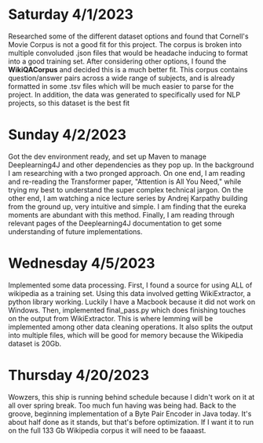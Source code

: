 # Saturday 4/1/2023

Researched some of the different dataset options and found that Cornell's Movie Corpus is not a good fit for this project. The corpus is broken into multiple convoluded .json files that would be headache inducing to format into a good training set. After considering other options, I found the **WikiQACorpus** and decided this is a much better fit. This corpus contains question/answer pairs across a wide range of subjects, and is already formatted in some .tsv files which will be much easier to parse for the project. In addition, the data was generated to specifically used for NLP projects, so this dataset is the best fit

# Sunday 4/2/2023

Got the dev environment ready, and set up Maven to manage Deeplearning4J and other dependencies as they pop up. In the background I am researching with a two pronged approach. On one end, I am reading and re-reading the Transformer paper, "Attention is All You Need," while trying my best to understand the super complex technical jargon. On the other end, I am watching a nice lecture series by Andrej Karpathy building from the ground up, very intuitive and simple. I am finding that the eureka moments are abundant with this method. Finally, I am reading through relevant pages of the Deeplearning4J documentation to get some understanding of future implementations.

# Wednesday 4/5/2023

Implemented some data processing. First, I found a source for using ALL of wikipedia as a training set. Using this data involved getting WikiExtractor, a python library working. Luckily I have a Macbook because it did not work on Windows. Then, implemented final_pass.py which does finishing touches on the output from WikiExtractor. This is where lemming will be implemented among other data cleaning operations. It also splits the output into multiple files, which will be good for memory because the Wikipedia dataset is 20Gb.

# Thursday 4/20/2023

Wowzers, this ship is running behind schedule because I didn't work on it at all over spring break. Too much fun having was being had. Back to the groove, beginning implementation of a Byte Pair Encoder in Java today. It's about half done as it stands, but that's before optimization. If I want it to run on the full 133 Gb Wikipedia corpus it will need to be faaaast.
